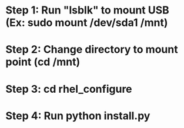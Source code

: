 # Step 1: Run "lsblk" to mount USB (Ex: sudo mount /dev/sda1 /mnt)
# Step 2: Change directory to mount point (cd /mnt)
# Step 3: cd rhel_configure
# Step 4: Run python install.py